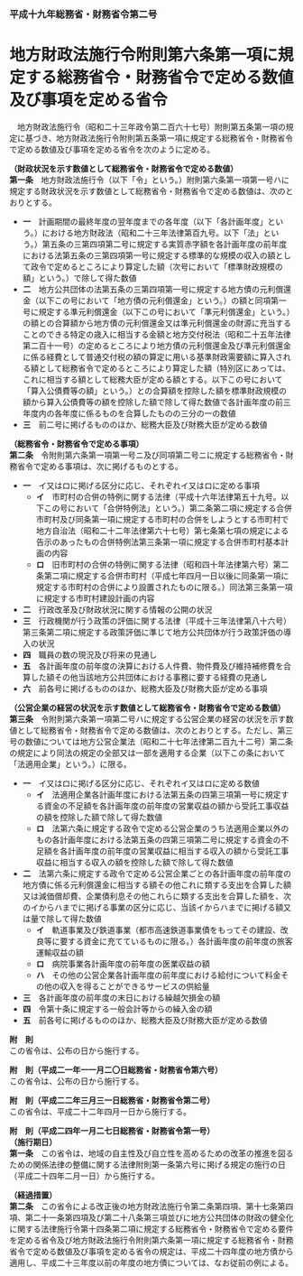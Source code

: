 ### 平成十九年総務省・財務省令第二号  
# 地方財政法施行令附則第六条第一項に規定する総務省令・財務省令で定める数値及び事項を定める省令  
　地方財政法施行令（昭和二十三年政令第二百六十七号）附則第五条第一項の規定に基づき、地方財政法施行令附則第五条第一項に規定する総務省令・財務省令で定める数値及び事項を定める省令を次のように定める。  
  
**（財政状況を示す数値として総務省令・財務省令で定める数値）**  
**第一条**　地方財政法施行令（以下「令」という。）附則第六条第一項第一号ハに規定する財政状況を示す数値として総務省令・財務省令で定める数値は、次のとおりとする。  
* **一**　計画期間の最終年度の翌年度までの各年度（以下「各計画年度」という。）における地方財政法（昭和二十三年法律第百九号。以下「法」という。）第五条の三第四項第二号に規定する実質赤字額を各計画年度の前年度における法第五条の三第四項第一号に規定する標準的な規模の収入の額として政令で定めるところにより算定した額（次号において「標準財政規模の額」という。）で除して得た数値  
* **二**　地方公共団体の法第五条の三第四項第一号に規定する地方債の元利償還金（以下この号において「地方債の元利償還金」という。）の額と同項第一号に規定する準元利償還金（以下この号において「準元利償還金」という。）の額との合算額から地方債の元利償還金又は準元利償還金の財源に充当することのできる特定の歳入に相当する金額と地方交付税法（昭和二十五年法律第二百十一号）の定めるところにより地方債の元利償還金及び準元利償還金に係る経費として普通交付税の額の算定に用いる基準財政需要額に算入される額として総務省令で定めるところにより算定した額（特別区にあっては、これに相当する額として総務大臣が定める額とする。以下この号において「算入公債費等の額」という。）との合算額を控除した額を標準財政規模の額から算入公債費等の額を控除した額で除して得た数値で各計画年度の前三年度内の各年度に係るものを合算したものの三分の一の数値  
* **三**　前二号に掲げるもののほか、総務大臣及び財務大臣が定める数値  
  
**（総務省令・財務省令で定める事項）**  
**第二条**　令附則第六条第一項第一号ニ及び同項第二号ニに規定する総務省令・財務省令で定める事項は、次に掲げるものとする。  
* **一**　イ又はロに掲げる区分に応じ、それぞれイ又はロに定める事項  
	* **イ**　市町村の合併の特例に関する法律（平成十六年法律第五十九号。以下この号において「合併特例法」という。）第二条第二項に規定する合併市町村及び同条第一項に規定する市町村の合併をしようとする市町村で地方自治法（昭和二十二年法律第六十七号）第七条第七項の規定による告示のあったもの合併特例法第三条第一項に規定する合併市町村基本計画の内容  
	* **ロ**　旧市町村の合併の特例に関する法律（昭和四十年法律第六号）第二条第二項に規定する合併市町村（平成七年四月一日以後に同条第一項に規定する市町村の合併により設置されたものに限る。）同法第三条第一項に規定する市町村建設計画の内容  
* **二**　行政改革及び財政状況に関する情報の公開の状況  
* **三**　行政機関が行う政策の評価に関する法律（平成十三年法律第八十六号）第三条第二項に規定する政策評価に準じて地方公共団体が行う政策評価の導入の状況  
* **四**　職員の数の現況及び将来の見通し  
* **五**　各計画年度の前年度の決算における人件費、物件費及び維持補修費を合算した額その他当該地方公共団体における事務に要する経費の見通し  
* **六**　前各号に掲げるもののほか、総務大臣及び財務大臣が定める事項  
  
**（公営企業の経営の状況を示す数値として総務省令・財務省令で定める数値）**  
**第三条**　令附則第六条第一項第二号ハに規定する公営企業の経営の状況を示す数値として総務省令・財務省令で定める数値は、次のとおりとする。ただし、第三号の数値については地方公営企業法（昭和二十七年法律第二百九十二号）第二条の規定により同法の規定の全部又は一部を適用する企業（以下この条において「法適用企業」という。）に限る。  
* **一**　イ又はロに掲げる区分に応じ、それぞれイ又はロに定める数値  
	* **イ**　法適用企業各計画年度における法第五条の四第三項第一号に規定する資金の不足額を各計画年度の前年度の営業収益の額から受託工事収益の額を控除した額で除して得た数値  
	* **ロ**　法第六条に規定する政令で定める公営企業のうち法適用企業以外のもの各計画年度における法第五条の四第三項第二号に規定する資金の不足額を各計画年度の前年度の営業収益に相当する収入の額から受託工事収益に相当する収入の額を控除した額で除して得た数値  
* **二**　法第六条に規定する政令で定める公営企業ごとの各計画年度の前年度の地方債に係る元利償還金に相当する額その他これに類する支出を合算した額又は減価償却費、企業債利息その他これらに類する支出を合算した額を、次のイからハまでに掲げる事業の区分に応じ、当該イからハまでに掲げる額又は量で除して得た数値  
	* **イ**　軌道事業及び鉄道事業（都市高速鉄道事業債をもってその建設、改良等に要する資金に充てているものに限る。）各計画年度の前年度の旅客運輸収益の額  
	* **ロ**　病院事業各計画年度の前年度の医業収益の額  
	* **ハ**　その他の公営企業各計画年度の前年度における給付について料金その他の収入を得ることができるサービスの供給量  
* **三**　各計画年度の前年度の末日における繰越欠損金の額  
* **四**　令第十条に規定する一般会計等からの繰入金の額  
* **五**　前各号に掲げるもののほか、総務大臣及び財務大臣が定める数値  
  
**附　則**  
この省令は、公布の日から施行する。  
  
**附　則（平成二一年一一月二〇日総務省・財務省令第六号）**  
この省令は、公布の日から施行する。  
  
**附　則（平成二二年三月三一日総務省・財務省令第二号）**  
この省令は、平成二十二年四月一日から施行する。  
  
**附　則（平成二四年一月二七日総務省・財務省令第一号）**  
**（施行期日）**  
**第一条**　この省令は、地域の自主性及び自立性を高めるための改革の推進を図るための関係法律の整備に関する法律附則第一条第六号に掲げる規定の施行の日（平成二十四年二月一日）から施行する。  
  
**（経過措置）**  
**第二条**　この省令による改正後の地方財政法施行令第二条第四項、第十七条第四項、第二十一条第四項及び第二十八条第三項並びに地方公共団体の財政の健全化に関する法律施行令第十四条第二項に規定する総務省令・財務省令で定める要件を定める省令及び地方財政法施行令附則第六条第一項に規定する総務省令・財務省令で定める数値及び事項を定める省令の規定は、平成二十四年度の地方債から適用し、平成二十三年度以前の年度の地方債については、なお従前の例による。  
  
